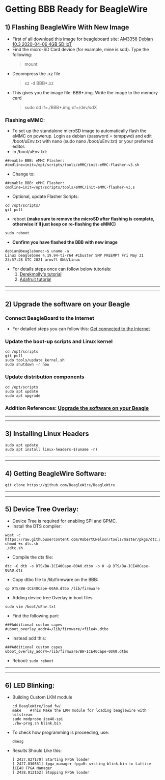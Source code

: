 # Getting BBB Ready for BeagleWire

## 1) Flashing BeagleWire With New Image

- First of all download this image for beagleboard site: [AM3358 Debian 10.3 2020-04-06 4GB SD IoT](https://debian.beagleboard.org/images/bone-debian-10.3-iot-armhf-2020-04-06-4gb.img.xz)
- Find the micro-SD Card device (for example, mine is sdd). Type the following:
    > mount
- Decompress the .xz file
    > xz -d BBB*.xz
- This gives you the image file: BBB*.img. Write the image to the memory card 
    > sudo dd if=./BBB*.img of=/dev/sdX

### Flashing eMMC:
- To set up the standalone microSD image to automatically flash the eMMC on powerup. Login as debian (password = temppwd) and edit /boot/uEnv.txt with nano (sudo nano /boot/uEnv.txt) or your preferred editor.
- In /boot/uEnv.txt:
```
##enable BBB: eMMC Flasher:
#cmdline=init=/opt/scripts/tools/eMMC/init-eMMC-flasher-v3.sh
```
- Change to:
```
##enable BBB: eMMC Flasher:
cmdline=init=/opt/scripts/tools/eMMC/init-eMMC-flasher-v3.s
```
- Optional, update Flasher Scripts:
```
cd /opt/scripts/
git pull
```
- reboot  **(make sure to remove the microSD after flashing is complete, otherwise it'll just keep on re-flashing the eMMC)**
```
sudo reboot
```
- **Confirm you have flashed the BBB with new image**
```
debian@beaglebone:~$ uname -a
Linux beaglebone 4.19.94-ti-r64 #1buster SMP PREEMPT Fri May 21 23:57:28 UTC 2021 armv7l GNU/Linux
```
- For details steps once can follow below tutorials:
    1. [Derekmolly's tutorial](http://derekmolloy.ie/write-a-new-image-to-the-beaglebone-black/)
    2. [Adafruit tutorial](https://learn.adafruit.com/beaglebone-black-installing-operating-systems/flashing-the-beaglebone-black)

---
---

## 2) Upgrade the software on your Beagle

### Connect BeagleBoard to the internet
- For detailed steps you can follow this: [Get connected to the Internet](https://beagleboard.org/upgrade#:~:text=There%20are%204%20main%20steps,up%20scripts%20and%20Linux%20kernel&text=Update%20examples%20in%20the%20Cloud9%20IDE%20workspace)

### Update the boot-up scripts and Linux kernel
```
cd /opt/scripts
git pull
sudo tools/update_kernel.sh
sudo shutdown -r now
```
### Update distribution components
```
cd /opt/scripts
sudo apt update
sudo apt upgrade
```
### Addition References: [Upgrade the software on your Beagle](https://beagleboard.org/upgrade#:~:text=There%20are%204%20main%20steps,up%20scripts%20and%20Linux%20kernel&text=Update%20examples%20in%20the%20Cloud9%20IDE%20workspace)

---
---

## 3) Installing Linux Headers
```
sudo apt update
sudo apt install linux-headers-$(uname -r)
```
---
---
## 4) Getting BeagleWire Software:
```
git clone https://github.com/BeagleWire/BeagleWire 
```
---
---
## 5) Device Tree Overlay:
- Device Tree is required for enabling SPI and GPMC.
- Install the DTS compiler:
```
wget -c https://raw.githubusercontent.com/RobertCNelson/tools/master/pkgs/dtc.sh
chmod +x dtc.sh
./dtc.sh
```
- Compile the dts file:
```
dtc -O dtb -o DTS/BW-ICE40Cape-00A0.dtbo -b 0 -@ DTS/BW-ICE40Cape-00A0.dts
```
- Copy dtbo file to /lib/firmware on the BBB:
```
cp DTS/BW-ICE40Cape-00A0.dtbo /lib/firmware
```
- Adding device tree Overlay in boot files
```
sudo vim /boot/uEnv.txt
```
- Find the following part:
```
###Additional custom capes
#uboot_overlay_addr4=/lib/firmware/<file4>.dtbo
```
- Instead add this:
```
###Additional custom capes
uboot_overlay_addr4=/lib/firmware/BW-ICE40Cape-00A0.dtbo
```
- Reboot: `sudo reboot`

---
---
## 6) LED Blinking:
- Building Custom LKM module
    ```
    cd BeagleWire/load_fw/
    make    #This Make the LKM module for loading beaglewire with bitstream
    sudo modprobe ice40-spi
    ./bw-prog.sh blink.bin
    ```
- To check how programming is proceeding, use:
    ```
    dmesg
    ```
- Results Should Like this:
    ```
    [ 2427.827170] Starting FPGA loader 
    [ 2427.830561] fpga_manager fpga0: writing blink.bin to Lattice iCE40 FPGA Manager
    [ 2428.012162] Stopping FPGA loader     
    ```